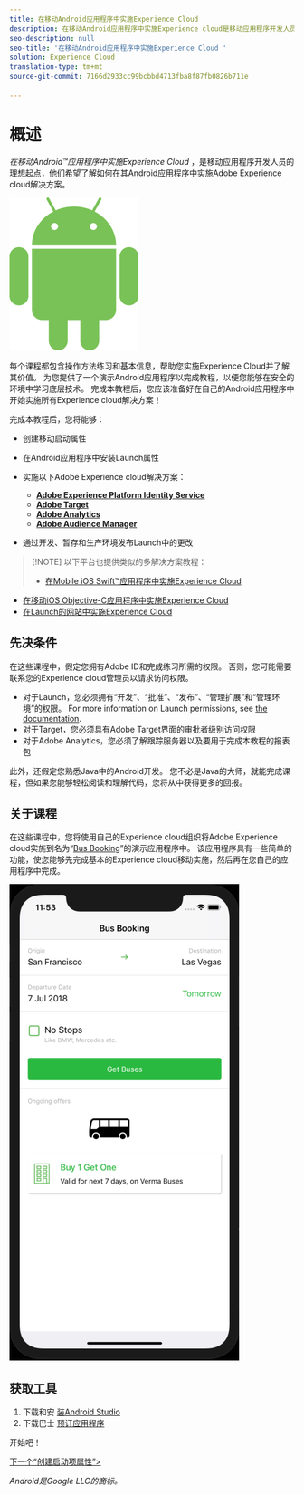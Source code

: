 ```yaml
---
title: 在移动Android应用程序中实施Experience Cloud
description: 在移动Android应用程序中实施Experience cloud是移动应用程序开发人员的完美起点，他们希望了解如何在其移动Android应用程序中实施Adobe Experience cloud解决方案。
seo-description: null
seo-title: '在移动Android应用程序中实施Experience Cloud '
solution: Experience Cloud
translation-type: tm+mt
source-git-commit: 7166d2933cc99bcbbd4713fba8f87fb0826b711e

---
```



# 概述

_在移动Android™应用程序中实施Experience Cloud_ ，是移动应用程序开发人员的理想起点，他们希望了解如何在其Android应用程序中实施Adobe Experience cloud解决方案。

![Android徽标](images/android/Android_Robot.png)

每个课程都包含操作方法练习和基本信息，帮助您实施Experience Cloud并了解其价值。  为您提供了一个演示Android应用程序以完成教程，以便您能够在安全的环境中学习底层技术。 完成本教程后，您应该准备好在自己的Android应用程序中开始实施所有Experience cloud解决方案！

完成本教程后，您将能够：

* 创建移动启动属性

* 在Android应用程序中安装Launch属性

* 实施以下Adobe Experience cloud解决方案：
   * **[Adobe Experience Platform Identity Service](id-service.md)**
   * **[Adobe Target](target-vec.md)**
   * **[Adobe Analytics](analytics.md)**
   * **[Adobe Audience Manager](audience-manager.md)**

* 通过开发、暂存和生产环境发布Launch中的更改

>[!NOTE] 以下平台也提供类似的多解决方案教程：
>
> * [在Mobile iOS Swift™应用程序中实施Experience Cloud](/help/mobile-ios-swift-implementation/index.md)
* [在移动iOS Objective-C应用程序中实施Experience Cloud](/help/mobile-ios-objective-c-implementation/index.md)
* [在Launch的网站中实施Experience Cloud](/help/website-implementation/index.md)


## 先决条件

在这些课程中，假定您拥有Adobe ID和完成练习所需的权限。 否则，您可能需要联系您的Experience cloud管理员以请求访问权限。

* 对于Launch，您必须拥有“开发”、“批准”、“发布”、“管理扩展”和“管理环境”的权限。 For more information on Launch permissions, see [the documentation](https://docs.adobe.com/content/help/en/launch/using/reference/admin/user-permissions.html).
* 对于Target，您必须具有Adobe Target界面的审批者级别访问权限
* 对于Adobe Analytics，您必须了解跟踪服务器以及要用于完成本教程的报表包

此外，还假定您熟悉Java中的Android开发。 您不必是Java的大师，就能完成课程，但如果您能够轻松阅读和理解代码，您将从中获得更多的回报。

## 关于课程

在这些课程中，您将使用自己的Experience cloud组织将Adobe Experience cloud实施到名为“[Bus Booking](https://github.com/Adobe-Marketing-Cloud/busbooking-mobileapps)”的演示应用程序中。 该应用程序具有一些简单的功能，使您能够先完成基本的Experience cloud移动实施，然后再在您自己的应用程序中完成。

[![巴士预订应用程序](images/mobile-busBookingApp.png)](https://github.com/Adobe-Marketing-Cloud/busbooking-mobileapps)

## 获取工具

1. 下载和安 [装Android Studio](https://developer.android.com/studio)
1. 下载巴士 [预订应用程序](https://github.com/Adobe-Marketing-Cloud/busbooking-mobileapps)

开始吧！

[下一个“创建启动项属性”&gt;](launch-create-a-property.md)

_Android是Google LLC的商标。_